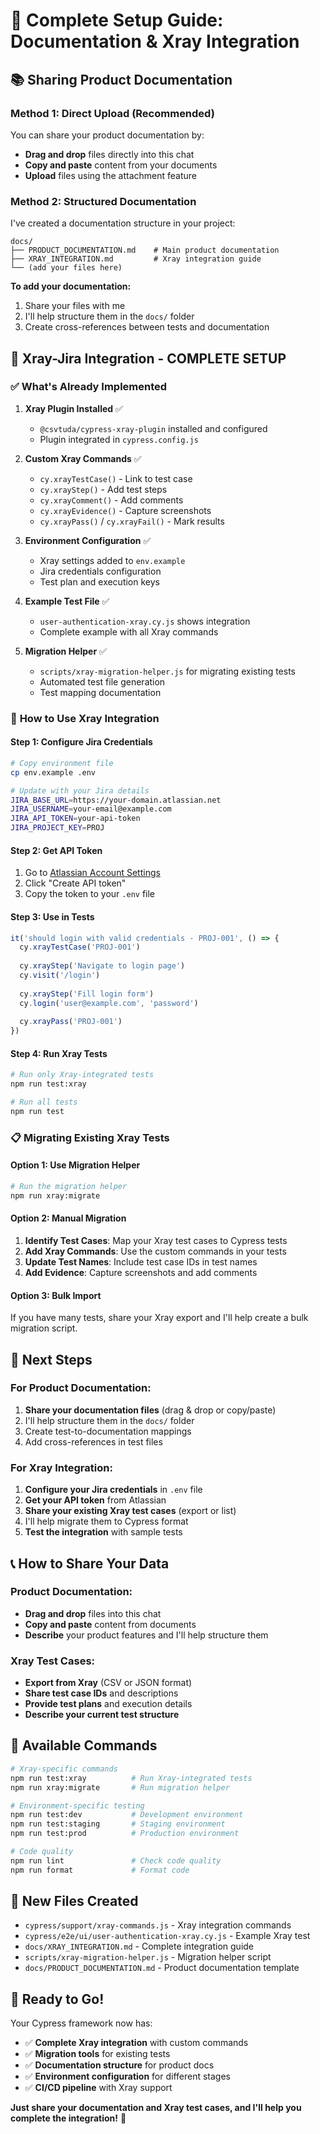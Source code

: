 # 🎯 **Complete Setup Guide: Documentation & Xray Integration**

## 📚 **Sharing Product Documentation**

### **Method 1: Direct Upload (Recommended)**
You can share your product documentation by:
- **Drag and drop** files directly into this chat
- **Copy and paste** content from your documents
- **Upload** files using the attachment feature

### **Method 2: Structured Documentation**
I've created a documentation structure in your project:

```
docs/
├── PRODUCT_DOCUMENTATION.md    # Main product documentation
├── XRAY_INTEGRATION.md         # Xray integration guide
└── (add your files here)
```

**To add your documentation:**
1. Share your files with me
2. I'll help structure them in the `docs/` folder
3. Create cross-references between tests and documentation

## 🔗 **Xray-Jira Integration - COMPLETE SETUP**

### ✅ **What's Already Implemented**

1. **Xray Plugin Installed** ✅
   - `@csvtuda/cypress-xray-plugin` installed and configured
   - Plugin integrated in `cypress.config.js`

2. **Custom Xray Commands** ✅
   - `cy.xrayTestCase()` - Link to test case
   - `cy.xrayStep()` - Add test steps
   - `cy.xrayComment()` - Add comments
   - `cy.xrayEvidence()` - Capture screenshots
   - `cy.xrayPass()` / `cy.xrayFail()` - Mark results

3. **Environment Configuration** ✅
   - Xray settings added to `env.example`
   - Jira credentials configuration
   - Test plan and execution keys

4. **Example Test File** ✅
   - `user-authentication-xray.cy.js` shows integration
   - Complete example with all Xray commands

5. **Migration Helper** ✅
   - `scripts/xray-migration-helper.js` for migrating existing tests
   - Automated test file generation
   - Test mapping documentation

### 🚀 **How to Use Xray Integration**

#### **Step 1: Configure Jira Credentials**
```bash
# Copy environment file
cp env.example .env

# Update with your Jira details
JIRA_BASE_URL=https://your-domain.atlassian.net
JIRA_USERNAME=your-email@example.com
JIRA_API_TOKEN=your-api-token
JIRA_PROJECT_KEY=PROJ
```

#### **Step 2: Get API Token**
1. Go to [Atlassian Account Settings](https://id.atlassian.com/manage-profile/security/api-tokens)
2. Click "Create API token"
3. Copy the token to your `.env` file

#### **Step 3: Use in Tests**
```javascript
it('should login with valid credentials - PROJ-001', () => {
  cy.xrayTestCase('PROJ-001')
  
  cy.xrayStep('Navigate to login page')
  cy.visit('/login')
  
  cy.xrayStep('Fill login form')
  cy.login('user@example.com', 'password')
  
  cy.xrayPass('PROJ-001')
})
```

#### **Step 4: Run Xray Tests**
```bash
# Run only Xray-integrated tests
npm run test:xray

# Run all tests
npm run test
```

### 📋 **Migrating Existing Xray Tests**

#### **Option 1: Use Migration Helper**
```bash
# Run the migration helper
npm run xray:migrate
```

#### **Option 2: Manual Migration**
1. **Identify Test Cases**: Map your Xray test cases to Cypress tests
2. **Add Xray Commands**: Use the custom commands in your tests
3. **Update Test Names**: Include test case IDs in test names
4. **Add Evidence**: Capture screenshots and add comments

#### **Option 3: Bulk Import**
If you have many tests, share your Xray export and I'll help create a bulk migration script.

## 🎯 **Next Steps**

### **For Product Documentation:**
1. **Share your documentation files** (drag & drop or copy/paste)
2. I'll help structure them in the `docs/` folder
3. Create test-to-documentation mappings
4. Add cross-references in test files

### **For Xray Integration:**
1. **Configure your Jira credentials** in `.env` file
2. **Get your API token** from Atlassian
3. **Share your existing Xray test cases** (export or list)
4. I'll help migrate them to Cypress format
5. **Test the integration** with sample tests

## 📞 **How to Share Your Data**

### **Product Documentation:**
- **Drag and drop** files into this chat
- **Copy and paste** content from documents
- **Describe** your product features and I'll help structure them

### **Xray Test Cases:**
- **Export from Xray** (CSV or JSON format)
- **Share test case IDs** and descriptions
- **Provide test plans** and execution details
- **Describe your current test structure**

## 🔧 **Available Commands**

```bash
# Xray-specific commands
npm run test:xray          # Run Xray-integrated tests
npm run xray:migrate       # Run migration helper

# Environment-specific testing
npm run test:dev           # Development environment
npm run test:staging       # Staging environment
npm run test:prod          # Production environment

# Code quality
npm run lint               # Check code quality
npm run format             # Format code
```

## 📁 **New Files Created**

- `cypress/support/xray-commands.js` - Xray integration commands
- `cypress/e2e/ui/user-authentication-xray.cy.js` - Example Xray test
- `docs/XRAY_INTEGRATION.md` - Complete integration guide
- `scripts/xray-migration-helper.js` - Migration helper script
- `docs/PRODUCT_DOCUMENTATION.md` - Product documentation template

## 🎉 **Ready to Go!**

Your Cypress framework now has:
- ✅ **Complete Xray integration** with custom commands
- ✅ **Migration tools** for existing tests
- ✅ **Documentation structure** for product docs
- ✅ **Environment configuration** for different stages
- ✅ **CI/CD pipeline** with Xray support

**Just share your documentation and Xray test cases, and I'll help you complete the integration!** 🚀
